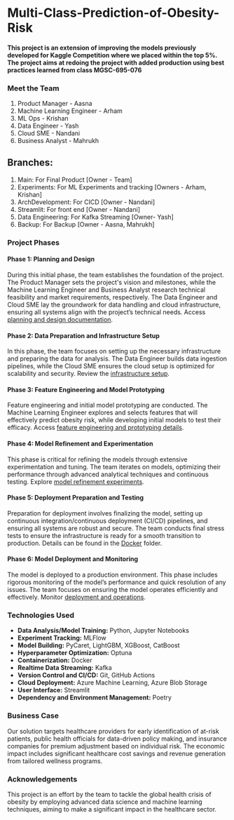 # Multi-Class-Prediction-of-Obesity-Risk


#### This project is an extension of improving the models previously developed for Kaggle Competition where we placed within the top 5%. The project aims at redoing the project with added production using best practices learned from class MGSC-695-076

### Meet the Team 
1. Product Manager - Aasna
2. Machine Learning Engineer - Arham
3. ML Ops - Krishan
4. Data Engineer - Yash
5. Cloud SME - Nandani
6. Business Analyst - Mahrukh

## Branches: 
1. Main: For Final Product [Owner - Team]
2. Experiments: For ML Experiments and tracking [Owners - Arham, Krishan]
3. ArchDevelopment: For CICD  [Owner - Nandani]
4. Streamlit: For front end [Owner - Nandani]
5. Data Engineering: For Kafka Streaming [Owner- Yash]
6. Backup: For Backup [Owner - Aasna, Mahrukh]

   
### Project Phases

#### Phase 1: Planning and Design 
During this initial phase, the team establishes the foundation of the project. The Product Manager sets the project's vision and milestones, while the Machine Learning Engineer and Business Analyst research technical feasibility and market requirements, respectively. The Data Engineer and Cloud SME lay the groundwork for data handling and cloud infrastructure, ensuring all systems align with the project’s technical needs. Access [planning and design documentation](https://github.com/McGill-MMA-EnterpriseAnalytics/Multi-Class-Prediction-of-Obesity-Risk/tree/main/11-Product-Manager).

#### Phase 2: Data Preparation and Infrastructure Setup 
In this phase, the team focuses on setting up the necessary infrastructure and preparing the data for analysis. The Data Engineer builds data ingestion pipelines, while the Cloud SME ensures the cloud setup is optimized for scalability and security.  Review the [infrastructure setup](https://github.com/McGill-MMA-EnterpriseAnalytics/Multi-Class-Prediction-of-Obesity-Risk/tree/main/05-Cloud-Architecture).

#### Phase 3: Feature Engineering and Model Prototyping 
Feature engineering and initial model prototyping are conducted. The Machine Learning Engineer explores and selects features that will effectively predict obesity risk, while developing initial models to test their efficacy. Access [feature engineering and prototyping details](https://github.com/McGill-MMA-EnterpriseAnalytics/Multi-Class-Prediction-of-Obesity-Risk/tree/main/03-Experiments).

#### Phase 4: Model Refinement and Experimentation 
This phase is critical for refining the models through extensive experimentation and tuning. The team iterates on models, optimizing their performance through advanced analytical techniques and continuous testing. Explore [model refinement experiments](https://github.com/McGill-MMA-EnterpriseAnalytics/Multi-Class-Prediction-of-Obesity-Risk/tree/main/03-Experiments).

#### Phase 5: Deployment Preparation and Testing
Preparation for deployment involves finalizing the model, setting up continuous integration/continuous deployment (CI/CD) pipelines, and ensuring all systems are robust and secure. The team conducts final stress tests to ensure the infrastructure is ready for a smooth transition to production. Details can be found in the [Docker](https://github.com/McGill-MMA-EnterpriseAnalytics/Multi-Class-Prediction-of-Obesity-Risk/tree/main/11-Docker) folder.

#### Phase 6: Model Deployment and Monitoring 
The model is deployed to a production environment. This phase includes rigorous monitoring of the model’s performance and quick resolution of any issues. The team focuses on ensuring the model operates efficiently and effectively. Monitor [deployment and operations](https://github.com/McGill-MMA-EnterpriseAnalytics/Multi-Class-Prediction-of-Obesity-Risk/tree/main/Streamlit).

### Technologies Used

- **Data Analysis/Model Training:** Python, Jupyter Notebooks
- **Experiment Tracking:** MLFlow
- **Model Building:** PyCaret, LightGBM, XGBoost, CatBoost
- **Hyperparameter Optimization:** Optuna
- **Containerization:** Docker
- **Realtime Data Streaming:** Kafka
- **Version Control and CI/CD:** Git, GitHub Actions
- **Cloud Deployment:** Azure Machine Learning, Azure Blob Storage
- **User Interface:** Streamlit
- **Dependency and Environment Management:** Poetry

### Business Case

Our solution targets healthcare providers for early identification of at-risk patients, public health officials for data-driven policy making, and insurance companies for premium adjustment based on individual risk. The economic impact includes significant healthcare cost savings and revenue generation from tailored wellness programs.

### Acknowledgements

This project is an effort by the team to tackle the global health crisis of obesity by employing advanced data science and machine learning techniques, aiming to make a significant impact in the healthcare sector.
